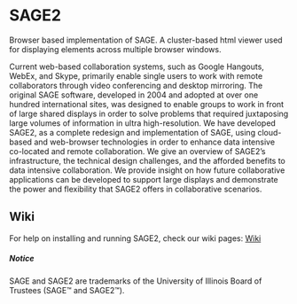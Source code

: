 SAGE2
=======

Browser based implementation of SAGE. A cluster-based html viewer used for displaying elements across multiple browser windows.

Current web-based collaboration systems, such as Google Hangouts, WebEx, and Skype, primarily enable single users to work with remote collaborators through video conferencing and desktop mirroring. The original SAGE software, developed in 2004 and adopted at over one hundred international sites, was designed to enable groups to work in front of large shared displays in order to solve problems that required juxtaposing large volumes of information in ultra high-resolution. We have developed SAGE2, as a complete redesign and implementation of SAGE, using cloud-based and web-browser technologies in order to enhance data intensive co-located and remote collaboration. We give an overview of SAGE2’s infrastructure, the technical design challenges, and the afforded benefits to data intensive collaboration. We provide insight on how future collaborative applications can be developed to support large displays and demonstrate the power and flexibility that SAGE2 offers in collaborative scenarios.

## Wiki ##
For help on installing and running SAGE2, check our wiki pages:
[Wiki](https://bitbucket.org/sage2/sage2/wiki/Home)

##### Notice #####
SAGE and SAGE2 are trademarks of the University of Illinois Board of Trustees (SAGE™ and SAGE2™).